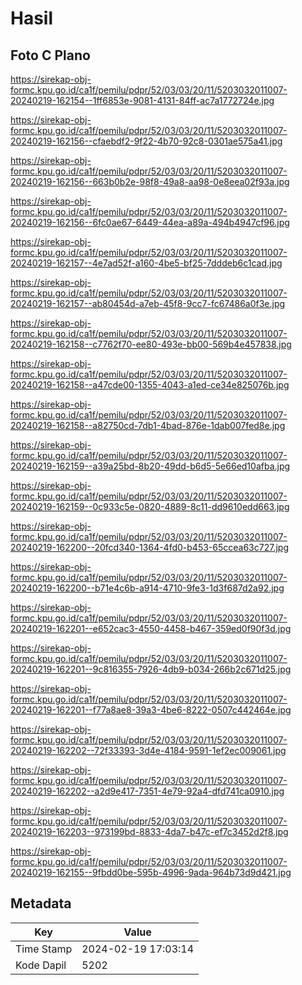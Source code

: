 # Hasil

## Foto C Plano

https://sirekap-obj-formc.kpu.go.id/ca1f/pemilu/pdpr/52/03/03/20/11/5203032011007-20240219-162154--1ff6853e-9081-4131-84ff-ac7a1772724e.jpg

https://sirekap-obj-formc.kpu.go.id/ca1f/pemilu/pdpr/52/03/03/20/11/5203032011007-20240219-162156--cfaebdf2-9f22-4b70-92c8-0301ae575a41.jpg

https://sirekap-obj-formc.kpu.go.id/ca1f/pemilu/pdpr/52/03/03/20/11/5203032011007-20240219-162156--663b0b2e-98f8-49a8-aa98-0e8eea02f93a.jpg

https://sirekap-obj-formc.kpu.go.id/ca1f/pemilu/pdpr/52/03/03/20/11/5203032011007-20240219-162156--6fc0ae67-6449-44ea-a89a-494b4947cf96.jpg

https://sirekap-obj-formc.kpu.go.id/ca1f/pemilu/pdpr/52/03/03/20/11/5203032011007-20240219-162157--4e7ad52f-a160-4be5-bf25-7dddeb6c1cad.jpg

https://sirekap-obj-formc.kpu.go.id/ca1f/pemilu/pdpr/52/03/03/20/11/5203032011007-20240219-162157--ab80454d-a7eb-45f8-9cc7-fc67486a0f3e.jpg

https://sirekap-obj-formc.kpu.go.id/ca1f/pemilu/pdpr/52/03/03/20/11/5203032011007-20240219-162158--c7762f70-ee80-493e-bb00-569b4e457838.jpg

https://sirekap-obj-formc.kpu.go.id/ca1f/pemilu/pdpr/52/03/03/20/11/5203032011007-20240219-162158--a47cde00-1355-4043-a1ed-ce34e825076b.jpg

https://sirekap-obj-formc.kpu.go.id/ca1f/pemilu/pdpr/52/03/03/20/11/5203032011007-20240219-162158--a82750cd-7db1-4bad-876e-1dab007fed8e.jpg

https://sirekap-obj-formc.kpu.go.id/ca1f/pemilu/pdpr/52/03/03/20/11/5203032011007-20240219-162159--a39a25bd-8b20-49dd-b6d5-5e66ed10afba.jpg

https://sirekap-obj-formc.kpu.go.id/ca1f/pemilu/pdpr/52/03/03/20/11/5203032011007-20240219-162159--0c933c5e-0820-4889-8c11-dd9610edd663.jpg

https://sirekap-obj-formc.kpu.go.id/ca1f/pemilu/pdpr/52/03/03/20/11/5203032011007-20240219-162200--20fcd340-1364-4fd0-b453-65ccea63c727.jpg

https://sirekap-obj-formc.kpu.go.id/ca1f/pemilu/pdpr/52/03/03/20/11/5203032011007-20240219-162200--b71e4c6b-a914-4710-9fe3-1d3f687d2a92.jpg

https://sirekap-obj-formc.kpu.go.id/ca1f/pemilu/pdpr/52/03/03/20/11/5203032011007-20240219-162201--e652cac3-4550-4458-b467-359ed0f90f3d.jpg

https://sirekap-obj-formc.kpu.go.id/ca1f/pemilu/pdpr/52/03/03/20/11/5203032011007-20240219-162201--9c816355-7926-4db9-b034-266b2c671d25.jpg

https://sirekap-obj-formc.kpu.go.id/ca1f/pemilu/pdpr/52/03/03/20/11/5203032011007-20240219-162201--f77a8ae8-39a3-4be6-8222-0507c442464e.jpg

https://sirekap-obj-formc.kpu.go.id/ca1f/pemilu/pdpr/52/03/03/20/11/5203032011007-20240219-162202--72f33393-3d4e-4184-9591-1ef2ec009061.jpg

https://sirekap-obj-formc.kpu.go.id/ca1f/pemilu/pdpr/52/03/03/20/11/5203032011007-20240219-162202--a2d9e417-7351-4e79-92a4-dfd741ca0910.jpg

https://sirekap-obj-formc.kpu.go.id/ca1f/pemilu/pdpr/52/03/03/20/11/5203032011007-20240219-162203--973199bd-8833-4da7-b47c-ef7c3452d2f8.jpg

https://sirekap-obj-formc.kpu.go.id/ca1f/pemilu/pdpr/52/03/03/20/11/5203032011007-20240219-162155--9fbdd0be-595b-4996-9ada-964b73d9d421.jpg


## Metadata

| Key        | Value               |
| ---------- | ------------------- |
| Time Stamp | 2024-02-19 17:03:14 |
| Kode Dapil | 5202                |



